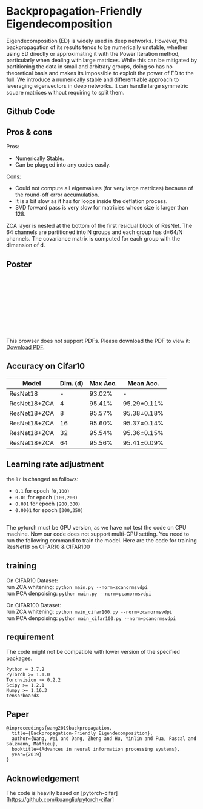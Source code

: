 # Backpropagation-Friendly Eigendecomposition
Eigendecomposition (ED) is widely used in deep networks. However, the backpropagation of its results tends to be numerically unstable, whether using ED directly or approximating it with the Power Iteration method, particularly when dealing with large matrices. While this can be mitigated by partitioning the data in small and arbitrary groups, doing so has no theoretical basis and makes its impossible to exploit the power of ED to the full. We introduce a numerically stable and differentiable approach to leveraging eigenvectors in deep networks. It can handle large symmetric square matrices without requiring to split them.
## Github Code
## Pros & cons
Pros:
- Numerically Stable.
- Can be plugged into any codes easily.

Cons:
- Could not compute all eigenvalues (for very large matrices) because of the round-off error accumulation.
- It is a bit slow as it has for loops inside the deflation process.
- SVD forward pass is very slow for matricies whose size is larger than 128.

ZCA layer is nested at the bottom of the first residual block of ResNet.
The 64 channels are partitioned into N groups and each group has d=64/N channels.
The covariance matrix is computed for each group with the dimension of d.
## Poster
<object data="https://github.com/WeiWangTrento/Power-Iteration-SVD/blob/master/poster.pdf" type="application/pdf" width="1400px" height="700px">
    <embed src="https://github.com/WeiWangTrento/Power-Iteration-SVD/blob/master/poster.pdf">
        <p>This browser does not support PDFs. Please download the PDF to view it: <a href="https://github.com/WeiWangTrento/Power-Iteration-SVD/blob/master/poster.pdf">Download PDF</a>.</p>
    </embed>
</object>

## Accuracy on Cifar10
| Model             |Dim. (d)| Max Acc.    | Mean Acc.  |
| ----------------- | ------ | ----------- |----------- |
| ResNet18          | -      | 93.02%      | -     |
| ResNet18+ZCA      | 4      | 95.41%      | 95.29±0.11%     |
| ResNet18+ZCA      | 8      | 95.57%      | 95.38±0.18%     |
| ResNet18+ZCA      | 16     | 95.60%      | 95.37±0.14%     |
| ResNet18+ZCA      | 32     | 95.54%      | 95.36±0.15%     |
| ResNet18+ZCA      | 64     | 95.56%      | 95.41±0.09%     |

## Learning rate adjustment
the `lr` is changed as follows:
- `0.1` for epoch `[0,100)`
- `0.01` for epoch `[100,200)`
- `0.001` for epoch `[200,300)`
- `0.0001` for epoch `[300,350)`

##
The pytorch must be GPU version, as we have not test the code on CPU machine.
Now our code does not support multi-GPU setting.
You need to run the following command to train the model.
Here are the code for training ResNet18 on CIFAR10 & CIFAR100

## training
On CIFAR10 Dataset: \
run ZCA whitening: `python main.py --norm=zcanormsvdpi` \
run PCA denpoising: `python main.py --norm=pcanormsvdpi`

On CIFAR100 Dataset: \
run ZCA whitening: `python main_cifar100.py --norm=zcanormsvdpi` \
run PCA denpoising: `python main_cifar100.py --norm=pcanormsvdpi`

## requirement
The code might not be compatible with lower version of the specified packages.

```
Python = 3.7.2
PyTorch >= 1.1.0
Torchvision >= 0.2.2
Scipy >= 1.2.1
Numpy >= 1.16.3
tensorboardX
```

## Paper
```
@inproceedings{wang2019backpropagation,
  title={Backpropagation-Friendly Eigendecomposition},
  author={Wang, Wei and Dang, Zheng and Hu, Yinlin and Fua, Pascal and Salzmann, Mathieu},
  booktitle={Advances in neural information processing systems},
  year={2019}
}
```
## Acknowledgement
The code is heavily based on [pytorch-cifar][https://github.com/kuangliu/pytorch-cifar]
